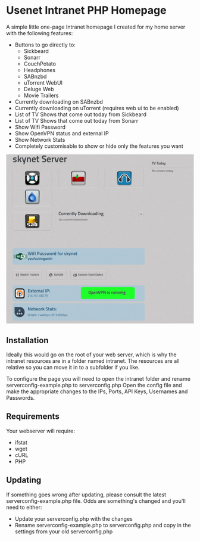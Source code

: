 Usenet Intranet PHP Homepage
====

A simple little one-page Intranet homepage I created for my home server with the following features:

* Buttons to go directly to:
	* Sickbeard
	* Sonarr
	* CouchPotato
	* Headphones
	* SABnzbd
	* uTorrent WebUI
	* Deluge Web
	* Movie Trailers
* Currently downloading on SABnzbd
* Currently downloading on uTorrent (requires web ui to be enabled)
* List of TV Shows that come out today from Sickbeard
* List of TV Shows that come out today from Sonarr
* Show Wifi Password
* Show OpenVPN status and external IP
* Show Network Stats
* Completely customisable to show or hide only the features you want

![screenshot](https://github.com/rfriedlein/Usenet-Intranet-PHP-Homepage/raw/master/intranet/screenshots/screen4.png)

## Installation

Ideally this would go on the root of your web server, which is why the intranet resources are in a folder named intranet. The resources are all relative so you can move it in to a subfolder if you like.

To configure the page you will need to open the intranet folder and rename serverconfig-example.php to serverconfig.php
Open the config file and make the appropriate changes to the IPs, Ports, API Keys, Usernames and Passwords.

## Requirements

Your webserver will require:

* ifstat
* wget
* cURL 
* PHP 
 
## Updating

If something goes wrong after updating, please consult the latest serverconfig-example.php file. Odds are something's changed and you'll need to either:

* Update your serverconfig.php with the changes  
* Rename serverconfig-example.php to serverconfig.php and copy in the settings from your old serverconfig.php  
